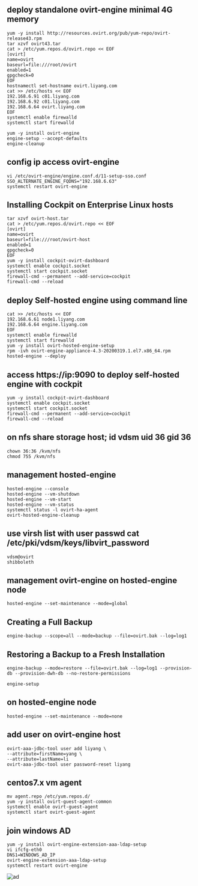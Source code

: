 ## deploy standalone ovirt-engine minimal 4G memory
```
yum -y install http://resources.ovirt.org/pub/yum-repo/ovirt-release43.rpm
tar xzvf ovirt43.tar
cat > /etc/yum.repos.d/ovirt.repo << EOF
[ovirt]
name=ovirt
baseurl=file:///root/ovirt
enabled=1
gpgcheck=0
EOF
hostnamectl set-hostname ovirt.liyang.com
cat >> /etc/hosts << EOF
192.168.6.91 c01.liyang.com
192.168.6.92 c01.liyang.com
192.168.6.64 ovirt.liyang.com
EOF
systemctl enable firewalld
systemctl start firewalld

yum -y install ovirt-engine
engine-setup --accept-defaults
engine-cleanup
```
## config ip access ovirt-engine
```
vi /etc/ovirt-engine/engine.conf.d/11-setup-sso.conf
SSO_ALTERNATE_ENGINE_FQDNS="192.168.6.63"
systemctl restart ovirt-engine
```
## Installing Cockpit on Enterprise Linux hosts
```
tar xzvf ovirt-host.tar
cat > /etc/yum.repos.d/ovirt.repo << EOF
[ovirt]
name=ovirt
baseurl=file:///root/ovirt-host
enabled=1
gpgcheck=0
EOF
yum -y install cockpit-ovirt-dashboard
systemctl enable cockpit.socket
systemctl start cockpit.socket
firewall-cmd --permanent --add-service=cockpit
firewall-cmd --reload
```
## deploy Self-hosted engine using command line
```
cat >> /etc/hosts << EOF
192.168.6.61 node1.liyang.com
192.168.6.64 engine.liyang.com
EOF
systemctl enable firewalld
systemctl start firewalld
yum -y install ovirt-hosted-engine-setup
rpm -ivh ovirt-engine-appliance-4.3-20200319.1.el7.x86_64.rpm 
hosted-engine --deploy
```
## access https://ip:9090 to deploy self-hosted engine with cockpit
```
yum -y install cockpit-ovirt-dashboard
systemctl enable cockpit.socket
systemctl start cockpit.socket
firewall-cmd --permanent --add-service=cockpit
firewall-cmd --reload
```
## on nfs share storage host; id vdsm uid 36 gid 36
```
chown 36:36 /kvm/nfs
chmod 755 /kvm/nfs
```
## management hosted-engine
```
hosted-engine --console
hosted-engine --vm-shutdown
hosted-engine --vm-start
hosted-engine --vm-status
systemctl status -l ovirt-ha-agent
ovirt-hosted-engine-cleanup
```
## use virsh list with user passwd cat /etc/pki/vdsm/keys/libvirt_password
```
vdsm@ovirt
shibboleth
```
## management ovirt-engine on hosted-engine node
```
hosted-engine --set-maintenance --mode=global
```
## Creating a Full Backup
```
engine-backup --scope=all --mode=backup --file=ovirt.bak --log=log1
```
## Restoring a Backup to a Fresh Installation
```
engine-backup --mode=restore --file=ovirt.bak --log=log1 --provision-db --provision-dwh-db --no-restore-permissions

engine-setup
```
## on hosted-engine node
```
hosted-engine --set-maintenance --mode=none
```
## add user on ovirt-engine host
```
ovirt-aaa-jdbc-tool user add liyang \
--attribute=firstName=yang \
--attribute=lastName=li
ovirt-aaa-jdbc-tool user password-reset liyang
```
## centos7.x vm agent
```
mv agent.repo /etc/yum.repos.d/
yum -y install ovirt-guest-agent-common
systemctl enable ovirt-guest-agent
systemctl start ovirt-guest-agent
```
## join windows AD
```
yum -y install ovirt-engine-extension-aaa-ldap-setup
vi ifcfg-eth0
DNS1=WINDOWS_AD_IP
ovirt-engine-extension-aaa-ldap-setup
systemctl restart ovirt-engine
```
![ad](../img/ad.jpg)
